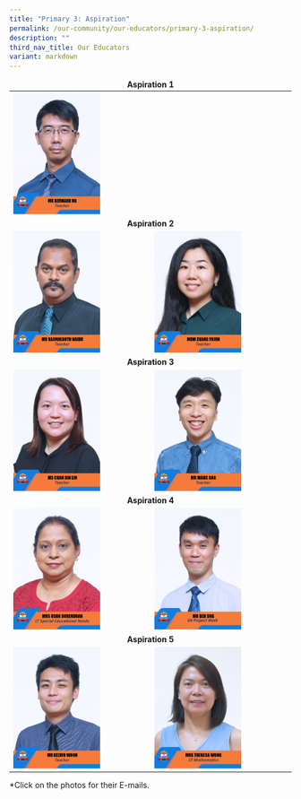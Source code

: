 ```yaml
---
title: "Primary 3: Aspiration"
permalink: /our-community/our-educators/primary-3-aspiration/
description: ""
third_nav_title: Our Educators
variant: markdown
---
```

<table>
<thead>
  <tr>
		<td colspan="2"><center><b>Aspiration 1</b></center></td>
  </tr>
</thead>
<tbody>
  <tr>
    <td><a href="mailto: ng_ho_lam_bernard@moe.edu.sg"><img src="/images/Teaching%20Staff/2023_mr%20bernard%20ng.jpg" style="width:65%"></a></td>
		<td><a><img src="" style="width:65%"></a></td>
  </tr>
  <tr>
    <td colspan="2"><center><b>Aspiration 2</b></center></td>
  </tr>
  <tr>
    <td><a href="mailto: rajinikanth_naidu_s@moe.edu.sg"><img src="/images/Teaching%20Staff/2023_mr%20rajinikanth%20naidu.jpg" style="width:65%"></a></td>
    <td><a href="mailto: poh_choon_sian@moe.edu.sg"><img src="/images/Teaching%20Staff/2023_mdm%20zhang%20fujun.jpg" style="width:65%"></a></td>
  </tr>
  <tr>
    <td colspan="2"><center><b>Aspiration 3</b></center></td>
  </tr>
  <tr>
    <td><a href="mailto: chan_sin_lin@moe.edu.sg"><img src="/images/Teaching%20Staff/2023_ms%20chan%20sin%20lin.jpg" style="width:65%"></a></td>
    <td><a href="mailto: ang_mia_kuang_marc@moe.edu.sg"><img src="/images/Teaching%20Staff/2023_mr%20marc%20ang.jpg" style="width:65%"></a></td>
  </tr>
  <tr>
    <td colspan="2"><center><b>Aspiration 4</b></center></td>
  </tr>
  <tr>
		<td><a href="mailto: v_usha_devi@moe.edu.sg"><img src="/images/Teaching%20Staff/2023_mrs%20usha%20surendran-final.jpg" style="width:65%"></a></td>
		<td><a href="mailto: sng_rong_long_ben@moe.edu.sg"><img src="/images/Teaching%20Staff/mr%20ben%20sng.jpg" style="width:65%"></a></td>
  </tr>
  <tr>
    <td colspan="2"><center><b>Aspiration 5</b></center></td>
  </tr>
  <tr>
    <td><a href="mailto: kelvin_woon_wei_shen@moe.edu.sg"><img src="/images/Teaching%20Staff/2023_mr%20kelvin%20woon.jpg" style="width:65%"></a></td>
    <td><a href="mailto: chua_sock_eng_theresa@moe.edu.sg"><img src="/images/Teaching%20Staff/2023_mrs%20theresa%20wong-final.jpg" style="width:65%"></a></td>
  </tr>
</tbody>
</table>

*Click on the photos for their E-mails.